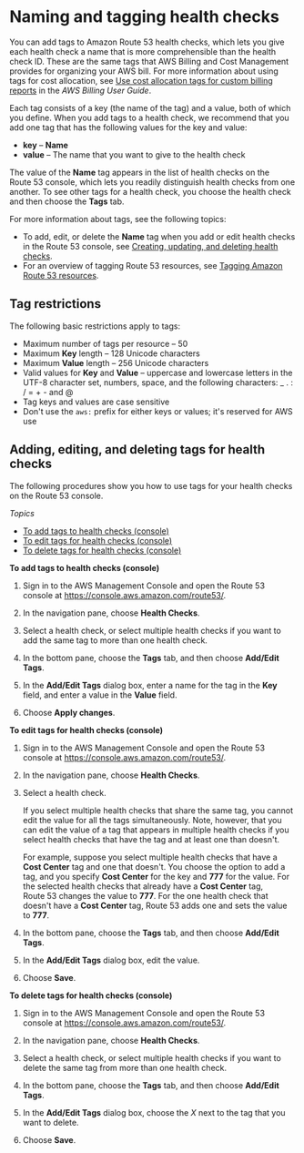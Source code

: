 # Naming and tagging health checks<a name="health-checks-tagging"></a>

You can add tags to Amazon Route 53 health checks, which lets you give each health check a name that is more comprehensible than the health check ID\. These are the same tags that AWS Billing and Cost Management provides for organizing your AWS bill\. For more information about using tags for cost allocation, see [Use cost allocation tags for custom billing reports](https://docs.aws.amazon.com/awsaccountbilling/latest/aboutv2/allocation.html) in the *AWS Billing User Guide*\. 

Each tag consists of a key \(the name of the tag\) and a value, both of which you define\. When you add tags to a health check, we recommend that you add one tag that has the following values for the key and value:
+ **key** – **Name**
+ **value** – The name that you want to give to the health check

The value of the **Name** tag appears in the list of health checks on the Route 53 console, which lets you readily distinguish health checks from one another\. To see other tags for a health check, you choose the health check and then choose the **Tags** tab\.

For more information about tags, see the following topics:
+ To add, edit, or delete the **Name** tag when you add or edit health checks in the Route 53 console, see [Creating, updating, and deleting health checks](health-checks-creating-deleting.md)\.
+ For an overview of tagging Route 53 resources, see [Tagging Amazon Route 53 resources](tagging-resources.md)\.

## Tag restrictions<a name="health-checks-tagging-restrictions"></a>

The following basic restrictions apply to tags:
+ Maximum number of tags per resource – 50
+ Maximum **Key** length – 128 Unicode characters
+ Maximum **Value** length – 256 Unicode characters
+ Valid values for **Key** and **Value** – uppercase and lowercase letters in the UTF\-8 character set, numbers, space, and the following characters: \_ \. : / = \+ \- and @
+ Tag keys and values are case sensitive
+ Don't use the `aws:` prefix for either keys or values; it's reserved for AWS use

## Adding, editing, and deleting tags for health checks<a name="health-checks-tagging-procedures"></a>

The following procedures show you how to use tags for your health checks on the Route 53 console\. 

*Topics*
+ [To add tags to health checks \(console\)](#health-checks-tagging-adding-procedure)
+ [To edit tags for health checks \(console\)](#health-checks-tagging-editing-procedure)
+ [To delete tags for health checks \(console\)](#health-checks-tagging-procedure)<a name="health-checks-tagging-adding-procedure"></a>

**To add tags to health checks \(console\)**

1. Sign in to the AWS Management Console and open the Route 53 console at [https://console\.aws\.amazon\.com/route53/](https://console.aws.amazon.com/route53/)\.

1. In the navigation pane, choose **Health Checks**\.

1. Select a health check, or select multiple health checks if you want to add the same tag to more than one health check\. 

1. In the bottom pane, choose the **Tags** tab, and then choose **Add/Edit Tags**\.

1. In the **Add/Edit Tags** dialog box, enter a name for the tag in the **Key** field, and enter a value in the **Value** field\.

1. Choose **Apply changes**\.<a name="health-checks-tagging-editing-procedure"></a>

**To edit tags for health checks \(console\)**

1. Sign in to the AWS Management Console and open the Route 53 console at [https://console\.aws\.amazon\.com/route53/](https://console.aws.amazon.com/route53/)\.

1. In the navigation pane, choose **Health Checks**\.

1. Select a health check\. 

   If you select multiple health checks that share the same tag, you cannot edit the value for all the tags simultaneously\. Note, however, that you can edit the value of a tag that appears in multiple health checks if you select health checks that have the tag and at least one than doesn't\.

   For example, suppose you select multiple health checks that have a **Cost Center** tag and one that doesn't\. You choose the option to add a tag, and you specify **Cost Center** for the key and **777** for the value\. For the selected health checks that already have a **Cost Center** tag, Route 53 changes the value to **777**\. For the one health check that doesn't have a **Cost Center** tag, Route 53 adds one and sets the value to **777**\.

1. In the bottom pane, choose the **Tags** tab, and then choose **Add/Edit Tags**\.

1. In the **Add/Edit Tags** dialog box, edit the value\.

1. Choose **Save**\.<a name="health-checks-tagging-procedure"></a>

**To delete tags for health checks \(console\)**

1. Sign in to the AWS Management Console and open the Route 53 console at [https://console\.aws\.amazon\.com/route53/](https://console.aws.amazon.com/route53/)\.

1. In the navigation pane, choose **Health Checks**\.

1. Select a health check, or select multiple health checks if you want to delete the same tag from more than one health check\. 

1. In the bottom pane, choose the **Tags** tab, and then choose **Add/Edit Tags**\.

1. In the **Add/Edit Tags** dialog box, choose the *X* next to the tag that you want to delete\.

1. Choose **Save**\.